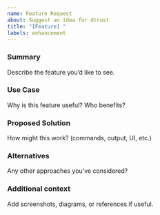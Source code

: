 ```yaml
---
name: Feature Request
about: Suggest an idea for dtrust
title: "[Feature] "
labels: enhancement
---
```


### Summary
Describe the feature you’d like to see.

### Use Case
Why is this feature useful? Who benefits?

### Proposed Solution
How might this work? (commands, output, UI, etc.)

### Alternatives
Any other approaches you’ve considered?

### Additional context
Add screenshots, diagrams, or references if useful.
